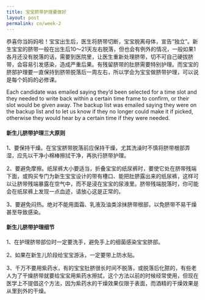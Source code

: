 ```yaml
---
title: 宝宝脐带护理要做好
layout: post
permalink: cn/week-2
---
```


恭喜你当妈妈啦！宝宝出生后，医生将脐带切断，宝宝脱离母体，宣告“独立”。新生宝宝的脐带一般在出生后10～21天左右脱落，但也会有例外的情况，一般如果1各月还没有脱落的话，需要到医院里，让医生重新处理脐带，切不可自己硬拔脐带，会容易引发感染，造成严重后果。有残留脐带的肚脐需要特别护理。而宝宝的脐部护理要一直保持到脐带脱落后一周左右，所以学会为宝宝做脐带护理，可以说是每个妈妈的必修课。

Each candidate was emailed saying they’d been selected for a time slot and they needed to write back within a certain time frame to confirm, or their slot would be given away. The backup list was emailed saying they were on the backup list and to let us know if they no longer could make it if picked, otherwise they would hear by a certain time if they were needed.

#### 新生儿脐带护理三大原则

1、要保持干燥。在宝宝脐带脱落前应保持干燥，尤其洗澡时不慎将脐带根部弄湿，应先以干净小棉棒擦拭干净，再执行脐带护理。

2、要避免摩擦。纸尿裤大小要适当，折叠宝宝的纸尿裤时，要使它处在脐带残端下面，或购买专门为新生宝宝设计的带有槽口、能把肚脐露出来的纸尿裤，这样可以让脐带残端暴露在空气中，而不是浸在宝宝的尿液里。脐带残端脱落时，你可能会在纸尿裤上发现一点血迹，请放心这是正常的。

3、要避免闷热。绝对不能用面霜、乳液及油类涂抹脐带根部，以免脐带不易干燥甚至导致感染。


#### 新生儿脐带护理细节

1、在护理脐带部位时一定要洗手，避免手上的细菌感染宝宝脐部。

2、如果在新生儿阶段给宝宝游泳，一定要带上防水贴。

3、千万不要用紫药水，有的宝宝肚脐很长时间不脱落，或脱落后化脓的，有些老人为了干燥脐带就要给宝宝用紫药水擦拭，这个方法以前的时候经常使用，但现在医学上不提倡这个方法，因为紫药水的干燥效果仅限于表面，而酒精的干燥效果是从里到外的干燥。
